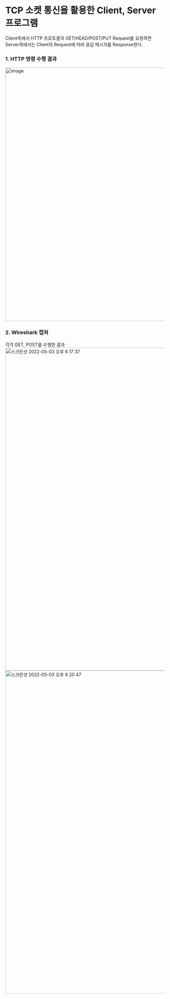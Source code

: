 # TCP 소켓 통신을 활용한 Client, Server 프로그램
Client측에서 HTTP 프로토콜의 GET/HEAD/POST/PUT Request를 요청하면 Server측에서는 Client의 Request에 따라 응답 메시지를 Response한다.

### 1. HTTP 명령 수행 결과
<img width="799" alt="image" src="https://user-images.githubusercontent.com/66251759/166647426-56b218ad-c650-4368-875c-af30a11f6784.png">

### 2. Wireshark 캡쳐
각각 GET, POST를 수행한 결과
<img width="1018" alt="스크린샷 2022-05-03 오후 6 17 37" src="https://user-images.githubusercontent.com/66251759/166647584-358dac3d-33d7-4cb7-b8b9-47b85edc5bfa.png">
<img width="1018" alt="스크린샷 2022-05-03 오후 6 20 47" src="https://user-images.githubusercontent.com/66251759/166647592-1bd09acb-38f4-4d45-8f70-ff12268f9b91.png">
